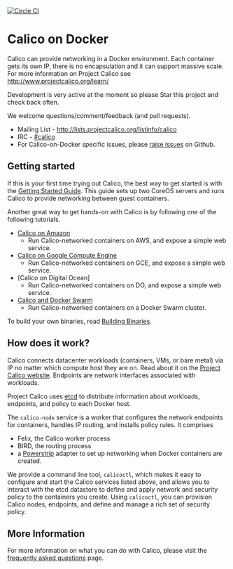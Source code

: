 [![Circle CI](https://circleci.com/gh/Metaswitch/calico-docker/tree/master.svg?style=svg)](https://circleci.com/gh/Metaswitch/calico-docker/tree/master)
# Calico on Docker
Calico can provide networking in a Docker environment. Each container gets its own IP, there is no encapsulation and it can support massive scale. For more information on Project Calico see http://www.projectcalico.org/learn/

Development is very active at the moment so please Star this project and check back often.

We welcome questions/comment/feedback (and pull requests).

* Mailing List - http://lists.projectcalico.org/listinfo/calico
* IRC - [#calico](http://webchat.freenode.net?randomnick=1&channels=%23calico&uio=d4)
* For Calico-on-Docker specific issues, please [raise issues](https://github.com/Metaswitch/calico-docker/issues/new) on Github.

## Getting started

If this is your first time trying out Calico, the best way to get started is with the [Getting Started Guide](docs/GettingStarted.md).  This guide sets up two CoreOS servers and runs Calico to provide networking between guest containers.

Another great way to get hands-on with Calico is by following one of the following tutorials.
- [Calico on Amazon](docs/AWS.md)
  - Run Calico-networked containers on AWS, and expose a simple web service.
- [Calico on Google Compute Engine](docs/GCE.md)
  - Run Calico-networked containers on GCE, and expose a simple web service.
- [Calico on Digital Ocean]
  - Run Calico-networked containers on DO, and expose a simple web service.
- [Calico and Docker Swarm](docs/CalicoSwarm.md)
  - Run Calico-networked containers on a Docker Swarm cluster.

To build your own binaries, read [Building Binaries](docs/Building.md).

## How does it work?

Calico connects datacenter workloads (containers, VMs, or bare metal) via IP no matter which compute host they are on.  Read about it on the [Project Calico website](http://www.projectcalico.org).  Endpoints are network interfaces associated with workloads.

Project Calico uses [etcd](https://github.com/coreos/etcd) to distribute information about workloads, endpoints, and policy to each Docker host.

The `calico-node` service is a worker that configures the network endpoints for containers, handles IP routing, and installs policy rules.  It comprises
+ Felix, the Calico worker process
+ BIRD, the routing process
+ a [Powerstrip](https://github.com/clusterhq/powerstrip) adapter to set up networking when Docker containers are created.

We provide a command line tool, `calicoctl`, which makes it easy to configure and start the Calico services listed above, and allows you to interact with the etcd datastore to define and apply network and security policy to the containers you create. Using `calicoctl`, you can provision Calico nodes, endpoints, and define and manage a rich set of security policy. 

## More Information
For more information on what you can do with Calico, please visit the [frequently asked questions](docs/FAQ.md) page. 
